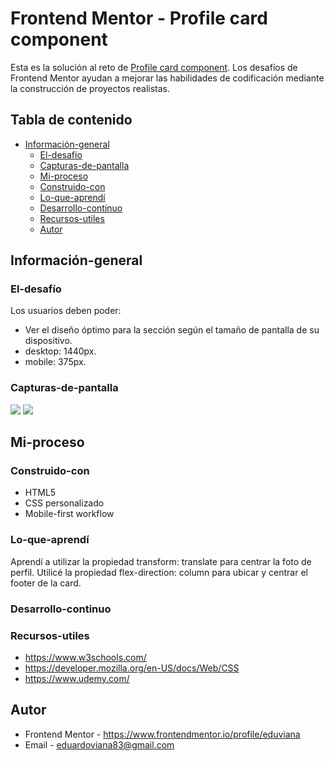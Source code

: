 # Frontend Mentor - Profile card component
Esta es la solución al reto de [Profile card component](https://www.frontendmentor.io/challenges/profile-card-component-cfArpWshJ). Los desafíos de Frontend Mentor ayudan a mejorar las habilidades de codificación mediante la construcción de proyectos realistas.

## Tabla de contenido

- [Información-general](#Información-general)
  - [El-desafío](#El-desafío)
  - [Capturas-de-pantalla](#Capturas-de-pantalla)
  - [Mi-proceso](#Mi-proceso)
  - [Construido-con ](#Construido-con)
  - [Lo-que-aprendí](#Lo-que-aprendí)
  - [Desarrollo-continuo](#Desarrollo-continuo)
  - [Recursos-utiles](#Recursos-utiles)
  - [Autor](#Autor)


## Información-general

### El-desafío

Los usuarios deben poder:

- Ver el diseño óptimo para la sección según el tamaño de pantalla de su dispositivo.
- desktop: 1440px.
- mobile: 375px.

### Capturas-de-pantalla

![](./design/screenshot-desktop.png)
![](./design/screenshot-mobile.png)
 

## Mi-proceso

### Construido-con 

- HTML5
- CSS personalizado
- Mobile-first workflow


### Lo-que-aprendí

Aprendí a utilizar la propiedad transform: translate para centrar la foto de perfil.
Utilicé  la propiedad flex-direction: column para ubicar y centrar el footer de la card.
 

### Desarrollo-continuo



### Recursos-utiles
- https://www.w3schools.com/
- https://developer.mozilla.org/en-US/docs/Web/CSS
- https://www.udemy.com/


## Autor

- Frontend Mentor - https://www.frontendmentor.io/profile/eduviana
- Email - eduardoviana83@gmail.com

